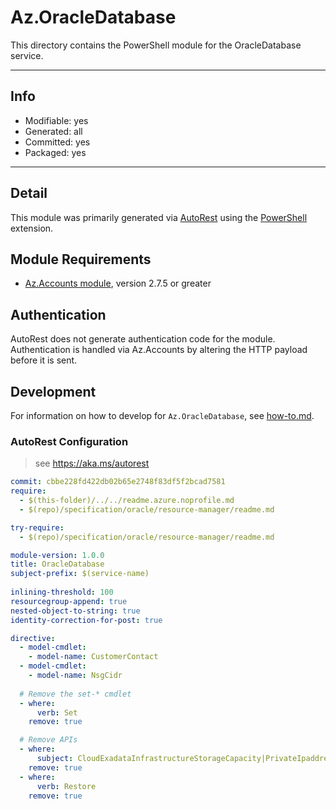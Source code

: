 <!-- region Generated -->
# Az.OracleDatabase
This directory contains the PowerShell module for the OracleDatabase service.

---
## Info
- Modifiable: yes
- Generated: all
- Committed: yes
- Packaged: yes

---
## Detail
This module was primarily generated via [AutoRest](https://github.com/Azure/autorest) using the [PowerShell](https://github.com/Azure/autorest.powershell) extension.

## Module Requirements
- [Az.Accounts module](https://www.powershellgallery.com/packages/Az.Accounts/), version 2.7.5 or greater

## Authentication
AutoRest does not generate authentication code for the module. Authentication is handled via Az.Accounts by altering the HTTP payload before it is sent.

## Development
For information on how to develop for `Az.OracleDatabase`, see [how-to.md](how-to.md).
<!-- endregion -->

### AutoRest Configuration
> see https://aka.ms/autorest

```yaml
commit: cbbe228fd422db02b65e2748f83df5f2bcad7581
require:
  - $(this-folder)/../../readme.azure.noprofile.md
  - $(repo)/specification/oracle/resource-manager/readme.md

try-require: 
  - $(repo)/specification/oracle/resource-manager/readme.md

module-version: 1.0.0
title: OracleDatabase
subject-prefix: $(service-name)
 
inlining-threshold: 100
resourcegroup-append: true
nested-object-to-string: true
identity-correction-for-post: true

directive:
  - model-cmdlet:
    - model-name: CustomerContact
  - model-cmdlet:
    - model-name: NsgCidr
  
  # Remove the set-* cmdlet
  - where:
      verb: Set
    remove: true

  # Remove APIs
  - where:
      subject: CloudExadataInfrastructureStorageCapacity|PrivateIpaddress|SystemVersion|VirtualNetworkAddress|ShrinkAutonomousDatabase|SwitchoverAutonomousDatabase|AutonomousDatabaseBackup|AutonomousDatabaseWallet|OracleSubscription
    remove: true
  - where:
      verb: Restore
    remove: true
```
